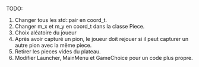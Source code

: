 TODO:
1) Changer tous les std::pair en coord_t.
2) Changer m_x et m_y en coord_t dans la classe Piece.
3) Choix aléatoire du joueur
4) Après avoir capturé un pion, le joueur doit rejouer si il peut capturer un autre pion avec la même piece.
5) Retirer les pieces vides du plateau.
6) Modifier Launcher, MainMenu et GameChoice pour un code plus propre.
